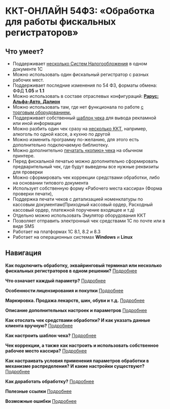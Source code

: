 # ККТ-ОНЛАЙН 54ФЗ: «Обработка для работы фискальных регистраторов» #

## Что умеет? ##

- Поддерживает [несколько Систем Налогообложения](Механизм%20распределения.md#распределение-по-системам-налогообложения) в одном документе 1С
- Можно использовать один фискальный регистратор с разных рабочих мест.
- Поддерживает последние изменения по 54 ФЗ, форматы обмена: ФФД **1.05** и **1.1**
- Можно использовать в составе отраслевых конфигураций: [**Рарус: Альфа-Авто, Далион**](Подключение.md#особенность-подключения-рарус)
- Можно использовать там, где нет функционала по работе [с торговым оборудованием.](Инструкция.md#форма-отладки)
- Поддерживает собственный [шаблон чека](Шаблон%20Документа.md#шаблон-документа-печати) для вывода рекламной или иной информации
- Можно разбить один чек сразу на [несколько ККТ](Подключение.md#подключение-дополнительного-оборудования), например, алкоголь по одной кассе, а кухню по другой
- Можно изменить программу по-желанию, для этого есть дополнительно подключаемую библиотеку.
- Можно дополнительно [печатать «копию» чека](Инструкция.md#печать-копии-чека) на обычном принтере.
- Перед фискальной печатью можно дополнительно сформировать предварительный чек, где будут выведены все нужные реквизиты для проверки
- Можно сформировать чек коррекции средствами обработки, либо на основании типового документа
- Использует собственную форму «Рабочего места кассира» (Форма проверки печати), 
- Поддержка печати чеков с детализацией номенклатуры по кассовым документам(Приходный кассовый ордер, Расходный кассовый ордер, платежной поручение входящее и т.д)
- Отдельно можно использовать Эмулятор оборудования ККТ
- Позволяет отправить электронный чек средствами 1С по почте или в виде SMS
- Работает на платформах 1С 8.1, 8.2 и 8.3
- Работает на операционных системах **Windows** и **Linux**

## Навигация ##

**Как подключить обработку, эквайринговый терминал или несколько фискальных регистраторов в одном решении?** [Подробнее](Подключение.md)

**Что означает каждый параметр?** [Подробнее](Описание%20параметров.md)

**Особенности лицензирования и покупки** [Подробнее](Лицензирование.md)

**Маркировка. Продажа лекарств, шин, обуви и т.д.** [Подробнее](Маркировка.md)

**Описание дополнительных настроек и параметров** [Подробнее](Инструкция.md)

**Как отослать чек средствами обработки? И как указать данные клиента вручную?** [Подробнее](Управление%20рассылкой.md)

**Как настроить шаблон чека?** [Подробнее](Шаблон%20документа.md)

**Чек коррекции, а также как настроить и использовать собственное рабочее место кассира?** [Подробнее](Форма%20проверки%20печати%20и%20Чек%20Коррекции.md)

**Как настраивать условия применения параметров обработки в механизме распределения? И какие настройки существуют?** [Подробнее](Механизм%20распределения.md)

**Как доработать обработку?** [Подробнее](Для%20программистов.md)

**Полезные ссылки** [Подробнее](Полезные%20ссылки.md)

**Возможные ошибки** [Подробнее](Возможные%20ошибки.md)

